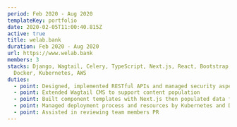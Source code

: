 ```yaml
---
period: Feb 2020 - Aug 2020
templateKey: portfolio
date: 2020-02-05T11:00:40.815Z
active: true
title: welab.bank
duration: Feb 2020 - Aug 2020
url: https://www.welab.bank
members: 3
stacks: Django, Wagtail, Celery, TypeScript, Next.js, React, Bootstrap, JQuery,
  Docker, Kubernetes, AWS
duties:
  - point: Designed, implemented RESTful APIs and managed security aspect in Django
  - point: Extended Wagtail CMS to support content population
  - point: Built component templates with Next.js then populated data from API
  - point: Managed deployment process and resources by Kubernetes and Docker
  - point: Assisted in reviewing team members PR
---
```

